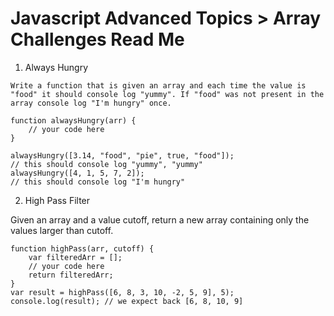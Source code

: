 # Javascript Advanced Topics > Array Challenges Read Me

1. Always Hungry
```
Write a function that is given an array and each time the value is "food" it should console log "yummy". If "food" was not present in the array console log "I'm hungry" once.
```
```
function alwaysHungry(arr) {
    // your code here 
}
   
alwaysHungry([3.14, "food", "pie", true, "food"]);
// this should console log "yummy", "yummy"
alwaysHungry([4, 1, 5, 7, 2]);
// this should console log "I'm hungry"
```

2. High Pass Filter

Given an array and a value cutoff, return a new array containing only the values larger than cutoff.

```
function highPass(arr, cutoff) {
    var filteredArr = [];
    // your code here
    return filteredArr;
}
var result = highPass([6, 8, 3, 10, -2, 5, 9], 5);
console.log(result); // we expect back [6, 8, 10, 9]
```